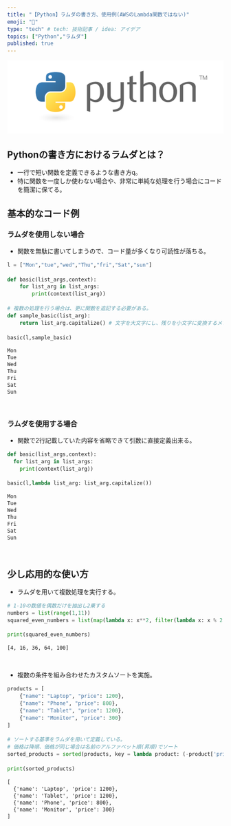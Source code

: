 ```yaml
---
title: "【Python】ラムダの書き方、使用例(AWSのLambda関数ではない)"
emoji: "🙌"
type: "tech" # tech: 技術記事 / idea: アイデア
topics: ["Python","ラムダ"]
published: true
---
```

![](/images/py_logo/python-logo-master-v3-TM.png)

## Pythonの書き方におけるラムダとは？
- 一行で短い関数を定義できるような書き方q。
- 特に関数を一度しか使わない場合や、非常に単純な処理を行う場合にコードを簡潔に保てる。

## 基本的なコード例

### ラムダを使用しない場合
- 関数を無駄に書いてしまうので、コード量が多くなり可読性が落ちる。
```py
l = ["Mon","tue","wed","Thu","fri","Sat","sun"]

def basic(list_args,context):
    for list_arg in list_args:
        print(context(list_arg))

# 複数の処理を行う場合は、更に関数を追記する必要がある。
def sample_basic(list_arg):
    return list_arg.capitalize() # 文字を大文字にし、残りを小文字に変換するメソッド

basic(l,sample_basic)
```

```shell:result
Mon
Tue
Wed
Thu
Fri
Sat
Sun
```

&nbsp;
### ラムダを使用する場合
- 関数で2行記載していた内容を省略できて引数に直接定義出来る。
```py
def basic(list_args,context):
  for list_arg in list_args:
    print(context(list_arg))

basic(l,lambda list_arg: list_arg.capitalize())

```

```shell:result
Mon
Tue
Wed
Thu
Fri
Sat
Sun
```
&nbsp;
## 少し応用的な使い方
- ラムダを用いて複数処理を実行する。
```py
# 1-10の数値を偶数だけを抽出し2乗する
numbers = list(range(1,11))
squared_even_numbers = list(map(lambda x: x**2, filter(lambda x: x % 2 == 0, numbers)))

print(squared_even_numbers)

```

```shell:result
[4, 16, 36, 64, 100]
```

&nbsp;
- 複数の条件を組み合わせたカスタムソートを実施。
```py
products = [
    {"name": "Laptop", "price": 1200},
    {"name": "Phone", "price": 800},
    {"name": "Tablet", "price": 1200},
    {"name": "Monitor", "price": 300}
]

# ソートする基準をラムダを用いて定義している。
# 価格は降順、価格が同じ場合は名前のアルファベット順(昇順)でソート
sorted_products = sorted(products, key = lambda product: (-product['price'], product['name']))

print(sorted_products)
```

```shell:result
[
  {'name': 'Laptop', 'price': 1200}, 
  {'name': 'Tablet', 'price': 1200}, 
  {'name': 'Phone', 'price': 800}, 
  {'name': 'Monitor', 'price': 300}
]
```
